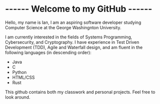 <h1>------ Welcome to my GitHub ------</h1>

Hello, my name is Ian, I am an aspiring software developer studying Computer Science at the George Washingnton University.

I am currently interested in the fields of Systems Programming, Cybersecurity, and Cryptography. I have experience in Test Driven Development (TDD), Agile and Waterfall design, and am
fluent in the following languages (in descending order):
- Java
- C
- Python
- HTML/CSS
- Rust

This github contains both my classwork and personal projects. Feel free to look around.

<!---
IANnappi577/IANnappi577 is a ✨ special ✨ repository because its `README.md` (this file) appears on your GitHub profile.
You can click the Preview link to take a look at your changes.
--->
